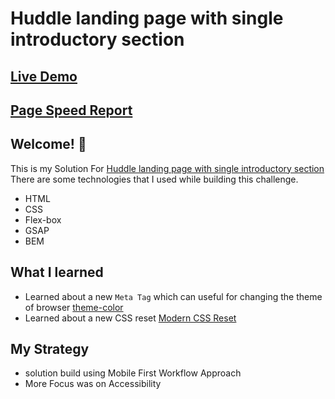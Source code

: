 # Huddle landing page with single introductory section

## [Live Demo](https://frontend-mentor-solutions-by-ss.netlify.app/newbie/huddle-landing-page-with-single-introductory-section/)
## [Page Speed Report](https://pagespeed.web.dev/analysis/https-frontend-mentor-solutions-by-ss-netlify-app-newbie-huddle-landing-page-with-single-introductory-section/dsxmnwi6bo?form_factor=mobile)

## Welcome! 👋
This is my Solution For [Huddle landing page with single introductory section](https://www.frontendmentor.io/challenges/huddle-landing-page-with-a-single-introductory-section-B_2Wvxgi0/hub) There are some technologies that I used while building this challenge.
* HTML
* CSS
* Flex-box
* GSAP
* BEM

## What I learned
* Learned about a new `Meta Tag` which can useful for changing the theme of browser [theme-color](https://developer.mozilla.org/en-US/docs/Web/HTML/Element/meta/name/theme-color)
* Learned about a new CSS reset [Modern CSS Reset](https://andy-bell.co.uk/a-modern-css-reset/)

## My Strategy
* solution build using Mobile First Workflow Approach
* More Focus was on Accessibility
